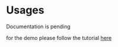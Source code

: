# Usages

Documentation is pending

for the demo please follow the tutorial [here](https://github.com/FIWARE-Blockchain/tutorials.Step-by-Step)